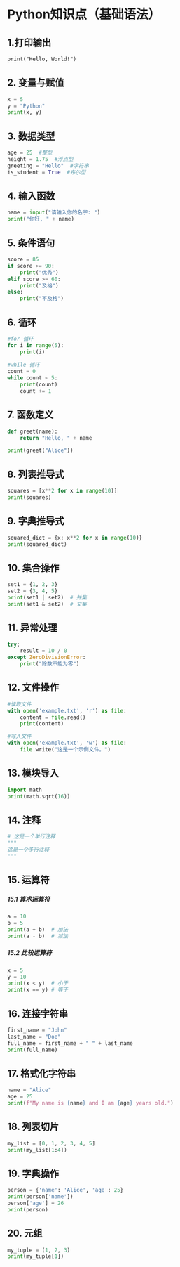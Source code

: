 # **Python知识点**（基础语法）

## 1.打印输出

```markdown
print("Hello, World!")
```

## 2. 变量与赋值

```python
x = 5
y = "Python"
print(x, y)
```

## 3. 数据类型

```python
age = 25  #整型
height = 1.75  #浮点型
greeting = "Hello"  #字符串
is_student = True  #布尔型
```

## 4. 输入函数

```python
name = input("请输入你的名字: ")
print("你好, " + name)
```

## 5. 条件语句

```python
score = 85
if score >= 90:
    print("优秀")
elif score >= 60:
    print("及格")
else:
    print("不及格")
```

## 6. 循环

```python
#for 循环
for i in range(5):
    print(i)
    
#while 循环
count = 0
while count < 5:
    print(count)
    count += 1
```

## 7. 函数定义

```python
def greet(name):
    return "Hello, " + name

print(greet("Alice"))
```

## 8. 列表推导式

```python
squares = [x**2 for x in range(10)]
print(squares)
```

## 9. 字典推导式

```python
squared_dict = {x: x**2 for x in range(10)}
print(squared_dict)
```

## 10. 集合操作

```python
set1 = {1, 2, 3}
set2 = {3, 4, 5}
print(set1 | set2)  # 并集
print(set1 & set2)  # 交集
```

## 11. 异常处理

```python
try:
    result = 10 / 0
except ZeroDivisionError:
    print("除数不能为零")
```

## 12. 文件操作

```python
#读取文件
with open('example.txt', 'r') as file:
    content = file.read()
    print(content)

#写入文件
with open('example.txt', 'w') as file:
    file.write("这是一个示例文件。")
```

## 13. 模块导入

```python
import math
print(math.sqrt(16))
```

## 14. 注释

```python
# 这是一个单行注释
"""
这是一个多行注释
"""
```

## 15. 运算符

##### **15.1 算术运算符**

```python
a = 10
b = 5
print(a + b)  # 加法
print(a - b)  # 减法
```

##### 15.2 比较运算符

```python
x = 5
y = 10
print(x < y)  # 小于
print(x == y) # 等于
```

## 16. 连接字符串

```python
first_name = "John"
last_name = "Doe"
full_name = first_name + " " + last_name
print(full_name)
```

## 17. 格式化字符串

```python
name = "Alice"
age = 25
print(f"My name is {name} and I am {age} years old.")
```

## 18. 列表切片

```python
my_list = [0, 1, 2, 3, 4, 5]
print(my_list[1:4])
```

## 19. 字典操作

```python
person = {'name': 'Alice', 'age': 25}
print(person['name'])
person['age'] = 26
print(person)
```

## 20. 元组

```python
my_tuple = (1, 2, 3)
print(my_tuple[1])
```